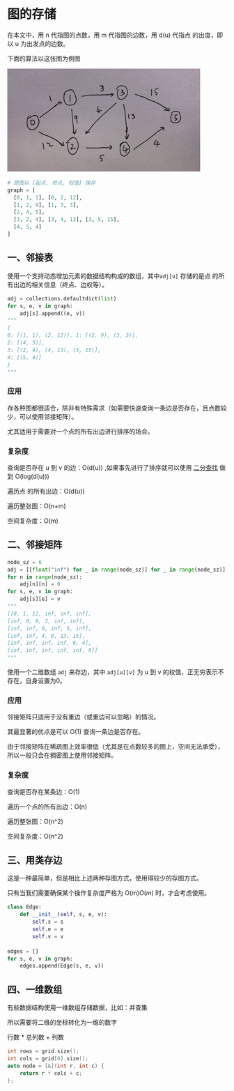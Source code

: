 # 图的存储

在本文中，用 n 代指图的点数，用 m 代指图的边数，用 d(u) 代指点 的出度，即以 u 为出发点的边数。

下面的算法以这张图为例图

<img src="./doc/最短路径例图.png" style="zoom:50%;" />

```python
# 原图以 [起点, 终点, 权值] 保存
graph = [
  [0, 1, 1], [0, 2, 12], 
  [1, 2, 9], [1, 3, 3], 
  [2, 4, 5], 
  [3, 2, 4], [3, 4, 13], [3, 5, 15], 
  [4, 5, 4]
]
```

## 一、邻接表

使用一个支持动态增加元素的数据结构构成的数组，其中`adj[u]` 存储的是点 的所有出边的相关信息（终点、边权等）。

```python
adj = collections.defaultdict(list)
for s, e, v in graph:
    adj[s].append((e, v))
"""
{
0: [(1, 1), (2, 12)], 1: [(2, 9), (3, 3)], 
2: [(4, 5)], 
3: [(2, 4), (4, 13), (5, 15)], 
4: [(5, 4)]
}
"""
```

### 应用

存各种图都很适合，除非有特殊需求（如需要快速查询一条边是否存在，且点数较少，可以使用邻接矩阵）。

尤其适用于需要对一个点的所有出边进行排序的场合。

### 复杂度

查询是否存在 u 到 v 的边：O(d(u)) ,如果事先进行了排序就可以使用 [二分查找](https://oi-wiki.org/basic/binary/) 做到 O(log(d(u)))

遍历点 的所有出边：O(d(u))

遍历整张图：O(n+m)

空间复杂度：O(m)

## 二、邻接矩阵

```python
node_sz = 6
adj = [[float("inf") for _ in range(node_sz)] for _ in range(node_sz)]
for n in range(node_sz):
    adj[n][n] = 0
for s, e, v in graph:
    adj[s][e] = v
"""
[[0, 1, 12, inf, inf, inf], 
[inf, 0, 9, 3, inf, inf], 
[inf, inf, 0, inf, 5, inf], 
[inf, inf, 4, 0, 13, 15], 
[inf, inf, inf, inf, 0, 4], 
[inf, inf, inf, inf, inf, 0]]
"""
```

使用一个二维数组 `adj` 来存边，其中 `adj[u][v]` 为 u 到 v 的权值，正无穷表示不存在，自身设置为0。

### 应用

邻接矩阵只适用于没有重边（或重边可以忽略）的情况。

其最显著的优点是可以 O(1) 查询一条边是否存在。

由于邻接矩阵在稀疏图上效率很低（尤其是在点数较多的图上，空间无法承受），所以一般只会在稠密图上使用邻接矩阵。

### 复杂度

查询是否存在某条边：O(1)

遍历一个点的所有出边：O(n)

遍历整张图：O(n^2)

空间复杂度：O(n^2)

## 三、用类存边

这是一种最简单，但是相比上述两种存图方式，使用得较少的存图方式。

只有当我们需要确保某个操作复杂度严格为 O(m)*O*(*m*) 时，才会考虑使用。

```python
class Edge:
    def __init__(self, s, e, v):
        self.s = s
        self.e = e
        self.v = v

edges = []
for s, e, v in graph:
    edges.append(Edge(s, e, v))
```

## 四、一维数组

有些数据结构使用一维数组存储数据，比如：并查集

所以需要将二维的坐标转化为一维的数字

行数 * 总列数 + 列数

```c++
int rows = grid.size();
int cols = grid[0].size();
auto node = [&](int r, int c) {
    return r * cols + c;
};
```

